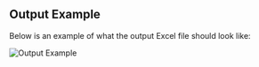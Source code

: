 ## Output Example

Below is an example of what the output Excel file should look like:

![Output Example](assets/output_image.png)
